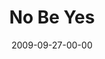---
layout: message
category: message
series: "Commitment"
title: "No Be Yes"
date: 2009-09-27-00-00
message_id: 583
audio: "http://s3.amazonaws.com/crossroads-media/messages/audio/Commitment3.mp3"
audio-duration: "28:53"
notes-description: ""
notes: "http://s3.amazonaws.com/crossroads-media/documents/SN_09_26-27_09.pdf"
notes-title: "No Be Yes (Study Notes)"
program: "http://s3.amazonaws.com/crossroads-media/documents/0926_27Program.pdf"
description: "Brian Tome shares why we need to respond to the greatest commitment ever made - the one God has made to us."
video: "http://s3.amazonaws.com/crossroads-media/messages/video/Commitment3.mp4"
video-duration: "28:53"
video-image: "http://s3.amazonaws.com/crossroads-media/images/Commitment3-still.jpg"
tag: 
 - commitment
 - jesus
 - cross
 - covenant
 - gospel
 - tome
 - abraham
 - old-testament
 - circumcision
explicit: false
---